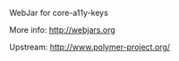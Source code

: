 WebJar for core-a11y-keys

More info: http://webjars.org

Upstream: http://www.polymer-project.org/
